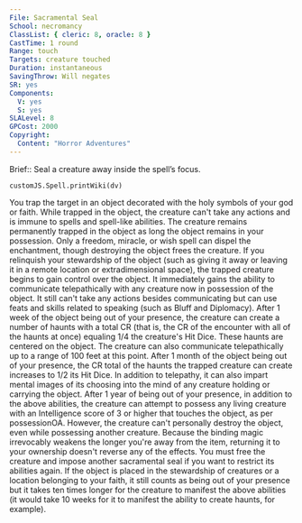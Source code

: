 ```yaml
---
File: Sacramental Seal
School: necromancy
ClassList: { cleric: 8, oracle: 8 }
CastTime: 1 round
Range: touch
Targets: creature touched
Duration: instantaneous
SavingThrow: Will negates
SR: yes
Components:
  V: yes
  S: yes
SLALevel: 8
GPCost: 2000
Copyright:
  Content: "Horror Adventures"
---
```

Brief:: Seal a creature away inside the spell’s focus.

```dataviewjs
customJS.Spell.printWiki(dv)
```

You trap the target in an object decorated with the holy symbols of your god or faith. While trapped in the object, the creature can't take any actions and is immune to spells and spell-like abilities. The creature remains permanently trapped in the object as long the object remains in your possession. Only a freedom, miracle, or wish spell can dispel the enchantment, though destroying the object frees the creature.  If you relinquish your stewardship of the object (such as giving it away or leaving it in a remote location or extradimensional space), the trapped creature begins to gain control over the object. It immediately gains the ability to communicate telepathically with any creature now in possession of the object. It still can't take any actions besides communicating but can use feats and skills related to speaking (such as Bluff and Diplomacy).  After 1 week of the object being out of your presence, the creature can create a number of haunts with a total CR (that is, the CR of the encounter with all of the haunts at once) equaling 1/4 the creature's Hit Dice. These haunts are centered on the object. The creature can also communicate telepathically up to a range of 100 feet at this point.  After 1 month of the object being out of your presence, the CR total of the haunts the trapped creature can create increases to 1/2 its Hit Dice. In addition to telepathy, it can also impart mental images of its choosing into the mind of any creature holding or carrying the object.  After 1 year of being out of your presence, in addition to the above abilities, the creature can attempt to possess any living  creature with an Intelligence score of 3 or higher that touches the object, as per possessionOA. However, the creature can't personally destroy the object, even while possessing another creature.  Because the binding magic irrevocably weakens the longer you're away from the item, returning it to your ownership doesn't reverse any of the effects. You must free the creature and impose another sacramental seal if you want to restrict its abilities again.  If the object is placed in the stewardship of creatures or a location belonging to your faith, it still counts as being out of your presence but it takes ten times longer for the creature to manifest the above abilities (it would take 10 weeks for it to manifest the ability to create haunts, for example).
